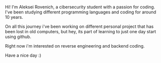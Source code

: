 Hi! I'm Aleksei Rovenich, a cibersecurity student with a passion for coding. I've been studying different programming languages and coding for around 10 years.

On all this journey i've been working on different personal project that has been lost in old computers,
but hey, its part of learning to just one day start using github.

Right now i'm interested on reverse engineering and backend coding.

Have a nice day :)
